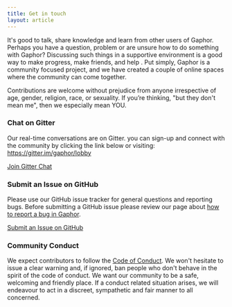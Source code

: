 ```yaml
---
title: Get in touch
layout: article
---
```


It's good to talk, share knowledge and learn from other users of Gaphor. Perhaps
you have a question, problem or are unsure how to do something with Gaphor?
Discussing such things in a supportive environment is a good way to make
progress, make friends, and help . Put simply, Gaphor is a
community focused project, and we have created a couple of online spaces where
the community can come together.

Contributions are welcome without prejudice from anyone irrespective of age,
gender, religion, race, or sexuality. If you’re thinking, "but they don't mean
me", then we especially mean YOU.

### Chat on Gitter

Our real-time conversations are on Gitter. you can sign-up and connect with
the community by clicking the link below or visiting:
https://gitter.im/gaphor/lobby

[Join Gitter Chat](https://gitter.im/gaphor/lobby)

### Submit an Issue on GitHub
Please use our GitHub issue tracker for general questions and reporting bugs.
Before submitting a GitHub issue please review our page about
[how to report a bug in Gaphor]({filename}howto/report_bugs.md).

[Submit an Issue on GitHub](https://github.com/gaphor/gaphor/issues)

### Community Conduct
We expect contributors to follow the [Code of
Conduct](https://github.com/gaphor/gaphor/blob/master/CODE_OF_CONDUCT.md). We
won't hesitate to issue a clear warning and, if ignored, ban people who don't
behave in the spirit of the code of conduct. We want our community to be a
safe, welcoming and friendly place. If a conduct related situation arises, we
will endeavour to act in a discreet, sympathetic and fair manner to all
concerned.

